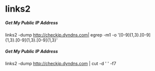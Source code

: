 # links2

##### Get My Public IP Address

   links2  -dump http://checkip.dyndns.com| egrep -m1 -o '[0-9]{1,3}\.[0-9]{1,3}\.[0-9]{1,3}\.[0-9]{1,3}'

##### Get My Public IP Address

   links2  -dump http://checkip.dyndns.com | cut -d ' ' -f7
